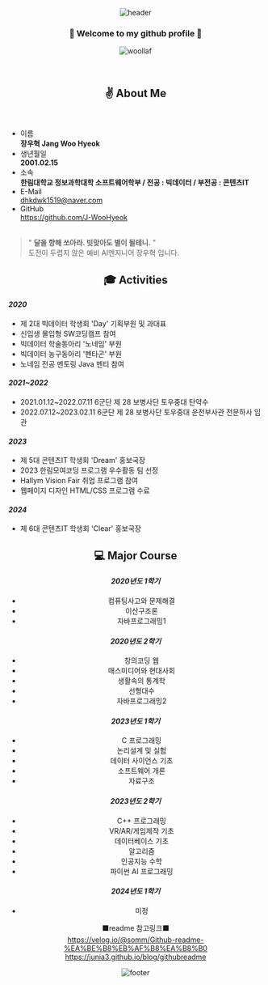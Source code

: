 <div align="center">

<!--이건 내가 만든 밋밋한 캡슐렌더
![header](https://capsule-render.vercel.app/api?type=Cylinder&color=008080&height=150&section=header&text=WooHyeok's%20World&fontColor=f1ffe7&fontSize=70&animation=fadeIn&fontAlignY=55)
-->

![header](https://capsule-render.vercel.app/api?type=waving&color=0:EEC1C6,25:FBC9B0,50:C5E1C8,75:C1C6EE,100:C5A6CF&height=200&section=header&text=WooHyeok's%20World&fontColor=6D798C&fontSize=60)


### :star2: Welcome to my github profile :star2:
![woollaf](https://github.com/J-WooHyeok/J-WooHyeok/assets/114277865/c2ec4b27-c722-49f7-9c43-9ab964373a29)

</div>
<br/>

<div align="center">
  
##  :v: About Me
</div>

<br/>

* 이름 <br/> __장우혁 Jang Woo Hyeok__ <br/>
* 생년월일 <br/> __2001.02.15__ <br/>
* 소속 <br/> __한림대학교 정보과학대학 소프트웨어학부 / 전공 : 빅데이터 / 부전공 : 콘텐츠IT__ <br/>
* E-Mail <br/> dhkdwk1519@naver.com <br/>
* GitHub <br/> https://github.com/J-WooHyeok <br/><br/>

> " __달을 향해 쏘아라. 빗맞아도 별이 될테니.__ " <br/>
> 도전이 두렵지 않은 예비 AI엔지니어 장우혁 입니다.

<div align="center">
  
##  :mortar_board: Activities
</div>

#### *2020* <br/>
* 제 2대 빅데이터 학생회 'Day' 기획부원 및 과대표<br/>
* 신입생 몰입형 SW코딩캠프 참여 <br/>
* 빅데이터 학술동아리 '노네임' 부원 <br/>
* 빅데이터 농구동아리 '펜타곤' 부원 <br/>
* 노네임 전공 멘토링 Java 멘티 참여 <br/>

#### *2021~2022* <br/>
* 2021.01.12~2022.07.11 6군단 제 28 보병사단 토우중대 탄약수 <br/>
* 2022.07.12~2023.02.11 6군단 제 28 보병사단 토우중대 운전부사관 전문하사 임관 <br/>

#### *2023* <br/>
* 제 5대 콘텐츠IT 학생회 'Dream' 홍보국장 <br/>
* 2023 한림모여코딩 프로그램 우수활동 팀 선정 <br/>
* Hallym Vision Fair 취업 프로그램 참여 <br/>
* 웹페이지 디자인 HTML/CSS 프로그램 수료 <br/>

#### *2024* <br/>
* 제 6대 콘텐츠IT 학생회 'Clear' 홍보국장 <br/>

<div align="center">
  
## :computer: Major Course
<div/>

#### *2020년도 1학기* <br/>
* 컴퓨팅사고와 문제해결 <br/>
* 이산구조론 <br/>
* 자바프로그래밍1 <br/>

#### *2020년도 2학기* <br/>
* 창의코딩 웹 <br/>
* 매스미디어와 현대사회 <br/>
* 생활속의 통계학 <br/>
* 선형대수 <br/>
* 자바프로그래밍2 <br/>

#### *2023년도 1학기* <br/>
* C 프로그래밍 <br/>
* 논리설계 및 실험 <br/>
* 데이터 사이언스 기초 <br/>
* 소프트웨어 개론 <br/>
* 자료구조 <br/>

#### *2023년도 2학기* <br/>
* C++ 프로그래밍 <br/>
* VR/AR/게임제작 기초 <br/>
* 데이터베이스 기초 <br/>
* 알고리즘 <br/>
* 인공지능 수학 <br/>
* 파이썬 AI 프로그래밍 <br/>

#### *2024년도 1학기* <br/>
* 미정

⬛readme 참고링크⬛
<br/>
https://velog.io/@somm/Github-readme-%EA%BE%B8%EB%AF%B8%EA%B8%B0
<br/>
https://junia3.github.io/blog/githubreadme

![footer](https://capsule-render.vercel.app/api?type=rect&color=0:C5A6CF,25:C1C6EE,50:C5E1C8,75:FBC9B0,100:EEC1C6&height=40&section=footer&text=&fontSize=0&width="100%")





<!--
**J-WooHyeok/J-WooHyeok** is a ✨ _special_ ✨ repository because its `README.md` (this file) appears on your GitHub profile.

Here are some ideas to get you started:

- 🔭 I’m currently working on ...
- 🌱 I’m currently learning ...
- 👯 I’m looking to collaborate on ...
- 🤔 I’m looking for help with ...
- 💬 Ask me about ...
- 📫 How to reach me: ...
- 😄 Pronouns: ...
- ⚡ Fun fact: ...
-->
